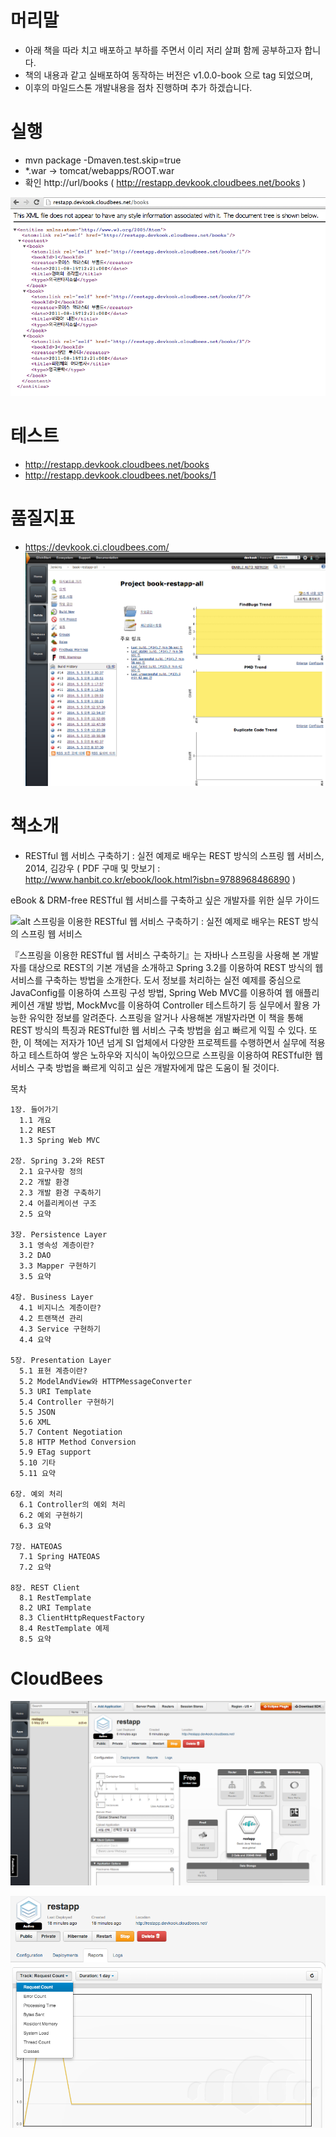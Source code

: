 # 머리말
* 아래 책을 따라 치고 배포하고 부하를 주면서 이리 저리 살펴 함께 공부하고자 합니다.
* 책의 내용과 같고 실배포하여 동작하는 버전은 v1.0.0-book 으로 tag 되었으며,
* 이후의 마일드스톤 개발내용을 점차 진행하며 추가 하겠습니다.

# 실행
* mvn package -Dmaven.test.skip=true
* *.war -> tomcat/webapps/ROOT.war
* 확인 http://url/books ( http://restapp.devkook.cloudbees.net/books )

![in_chrome](https://raw.githubusercontent.com/devkook/book-restapp-all/master/share/image/test_chrom_books.png)

# 테스트
* http://restapp.devkook.cloudbees.net/books
* http://restapp.devkook.cloudbees.net/books/1

# 품질지표
* https://devkook.ci.cloudbees.com/
![cloudbees_jenkins](https://raw.githubusercontent.com/devkook/book-restapp-all/master/share/image/jenkins/cloudbees_jenkins_findbugs.png)

# 책소개
* RESTful 웹 서비스 구축하기 : 실전 예제로 배우는 REST 방식의 스프링 웹 서비스, 2014, 김강우 ( PDF 구매 및 맛보기 : http://www.hanbit.co.kr/ebook/look.html?isbn=9788968486890 )

eBook & DRM-free
RESTful 웹 서비스를 구축하고 싶은 개발자를 위한 실무 가이드

![alt 스프링을 이용한 RESTful 웹 서비스 구축하기 : 실전 예제로 배우는 REST 방식의 스프링 웹 서비스](http://image.hanbit.co.kr/ebookcover/m_9788968486890.gif)

『스프링을 이용한 RESTful 웹 서비스 구축하기』는 자바나 스프링을 사용해 본 개발자를 대상으로 REST의 기본 개념을 소개하고 Spring 3.2를 이용하여 REST 방식의 웹 서비스를 구축하는 방법을 소개한다. 
도서 정보를 처리하는 실전 예제를 중심으로 JavaConfig를 이용하여 스프링 구성 방법, Spring Web MVC를 이용하여 웹 애플리케이션 개발 방법, MockMvc를 이용하여 Controller 테스트하기 등 실무에서 활용 가능한 유익한 정보를 알려준다. 스프링을 알거나 사용해본 개발자라면 이 책을 통해 REST 방식의 특징과 RESTful한 웹 서비스 구축 방법을 쉽고 빠르게 익힐 수 있다. 
또한, 이 책에는 저자가 10년 넘게 SI 업체에서 다양한 프로젝트를 수행하면서 실무에 적용하고 테스트하여 쌓은 노하우와 지식이 녹아있으므로 스프링을 이용하여 RESTful한 웹 서비스 구축 방법을 빠르게 익히고 싶은 개발자에게 많은 도움이 될 것이다.

목차

```
1장. 들어가기
  1.1 개요
  1.2 REST
  1.3 Spring Web MVC

2장. Spring 3.2와 REST
  2.1 요구사항 정의
  2.2 개발 환경
  2.3 개발 환경 구축하기
  2.4 어플리케이션 구조
  2.5 요약

3장. Persistence Layer
  3.1 영속성 계층이란?
  3.2 DAO
  3.3 Mapper 구현하기
  3.5 요약

4장. Business Layer
  4.1 비지니스 계층이란?
  4.2 트랜잭션 관리
  4.3 Service 구현하기
  4.4 요약

5장. Presentation Layer
  5.1 표현 계층이란?
  5.2 ModelAndView와 HTTPMessageConverter
  5.3 URI Template
  5.4 Controller 구현하기
  5.5 JSON
  5.6 XML
  5.7 Content Negotiation
  5.8 HTTP Method Conversion
  5.9 ETag support
  5.10 기타
  5.11 요약

6장. 예외 처리
  6.1 Controller의 예외 처리
  6.2 예외 구현하기
  6.3 요약

7장. HATEOAS
  7.1 Spring HATEOAS
  7.2 요약

8장. REST Client
  8.1 RestTemplate
  8.2 URI Template
  8.3 ClientHttpRequestFactory
  8.4 RestTemplate 예제
  8.5 요약
```

# CloudBees
![apps_architecture](https://raw.githubusercontent.com/devkook/book-restapp-all/master/share/image/cloudbees_AppsPortal.png)

![report](https://raw.githubusercontent.com/devkook/book-restapp-all/master/share/image/cloudbees_report.png)
